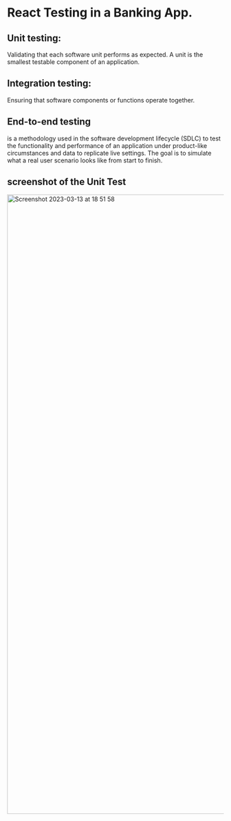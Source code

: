 # React Testing in a Banking App.

## Unit testing:
Validating that each software unit performs as expected. A unit is the smallest testable component of an application.

## Integration testing:
Ensuring that software components or functions operate together.

## End-to-end testing
is a methodology used in the software development lifecycle (SDLC) to test the functionality and performance of an application under product-like circumstances and data to replicate live settings. The goal is to simulate what a real user scenario looks like from start to finish. 

## screenshot of the Unit Test
<img width="1440" alt="Screenshot 2023-03-13 at 18 51 58" src="https://user-images.githubusercontent.com/73651340/225437937-a057443c-49c8-4e53-a5ef-77cb6308af17.png">
